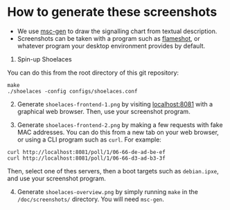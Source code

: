 # How to generate these screenshots

* We use [msc-gen](https://gitlab.com/msc-generator/msc-generator) to
  draw the signalling chart from textual description.
* Screenshots can be taken with a program such as
  [flameshot](https://flameshot.org/), or whatever program your
  desktop environment provides by default.

1. Spin-up Shoelaces

You can do this from the root directory of this git repository:
```
make
./shoelaces -config configs/shoelaces.conf
```

2. Generate `shoelaces-frontend-1.png` by visiting
   [localhost:8081](http://localhost:8081) with a graphical web
   browser. Then, use your screenshot program.
   
3. Generate `shoelaces-frontend-2.png` by making a few requests with
   fake MAC addresses. You can do this from a new tab on your web
   browser, or using a CLI program such as `curl`. For example:
```
curl http://localhost:8081/poll/1/06-66-de-ad-be-ef
curl http://localhost:8081/poll/1/06-66-d3-ad-b3-3f
```
   Then, select one of thes servers, then a boot targets such as
   `debian.ipxe`, and use your screenshot program.
   
4. Generate `shoelaces-overview.png` by simply running `make` in the
   `/doc/screenshots/` directory. You will need `msc-gen`.
